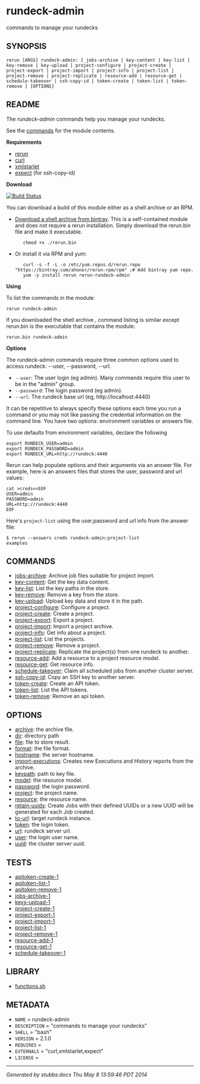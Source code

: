 # rundeck-admin

commands to manage your rundecks

## SYNOPSIS

    rerun [ARGS] rundeck-admin: [ jobs-archive | key-content | key-list | key-remove | key-upload | project-configure | project-create | project-export | project-import | project-info | project-list | project-remove | project-replicate | resource-add | resource-get | schedule-takeover | ssh-copy-id | token-create | token-list | token-remove ] [OPTIONS]

## README

The *rundeck-admin* commands help you manage your rundecks.

See the [commands](https://github.com/ahonor/rundeck-admin/tree/master/commands) for
the module contents.

**Requirements**

* [rerun](http://github.com/rerun/rerun)
* [curl](http://curl.haxx.se/docs/manpage.html)
* [xmlstarlet](http://xmlstar.sourceforge.net/)
* [expect](http://en.wikipedia.org/wiki/Expect) (for ssh-copy-id)

**Download**

[![Build Status](https://travis-ci.org/rerun-modules/rundeck-admin.png?branch=master)](https://travis-ci.org/rerun-modules/rundeck-admin)

You can download a build of this module either as a shell archive or an RPM.

* [Download a shell archive from bintray](http://dl.bintray.com/ahonor/rerun-modules/rundeck-admin). This is a self-contained module and does not require a rerun installation. Simply download the rerun.bin file and make it executable.
       
         chmod +x ./rerun.bin

* Or install it via RPM and yum:

         curl -s -f -L -o /etc/yum.repos.d/rerun.repo "https://bintray.com/ahonor/rerun-rpm/rpm" ;# Add bintray yum repo.
         yum -y install rerun rerun-rundeck-admin

**Using**

To list the commands in the module:

    rerun rundeck-admin

If you downloaded the shell archive , command listing is similar except rerun.bin is the
executable that contains the module:

    rerun.bin rundeck-admin

**Options**

The rundeck-admin commands require three common options used to access rundeck:
--user, --password, --url. 

* `--user`: The user login (eg admin). Many commands require this user to be in the "admin" group.
* `--password`: The login password (eg admin).
* `--url`: The rundeck base url (eg, http://localhost:4440)

It can be repetitive to always specify these options each time you run a command
or you may not like passing the credential information on the command line.
You have two options: environment variables or answers file.

To use defaults from environment variables, declare the following

    export RUNDECK_USER=admin
    export RUNDECK_PASSWORD=admin
    export RUNDECK_URL=http://rundeck:4440

Rerun can help populate options and their arguments via an answer file. For example,
here is an answers files that stores the user, password and url values:

    cat >creds<<EOF
    USER=admin
    PASSWORD=admin
    URL=http://rundeck:4440
    EOF

Here's `project-list` using the user,password and url info from the answer file:

    $ rerun --answers creds rundeck-admin:project-list
    examples

## COMMANDS

* [jobs-archive](commands/jobs-archive/index.html): Archive job files suitable for project import.
* [key-content](commands/key-content/index.html): Get the key data content.
* [key-list](commands/key-list/index.html): List the key paths in the store.
* [key-remove](commands/key-remove/index.html): Remove a key from the store.
* [key-upload](commands/key-upload/index.html): Upload key data and store it in the path.
* [project-configure](commands/project-configure/index.html): Configure a project.
* [project-create](commands/project-create/index.html): Create a project.
* [project-export](commands/project-export/index.html): Export a project.
* [project-import](commands/project-import/index.html): Import a project archive.
* [project-info](commands/project-info/index.html): Get info about a project.
* [project-list](commands/project-list/index.html): List the projects.
* [project-remove](commands/project-remove/index.html): Remove a project.
* [project-replicate](commands/project-replicate/index.html): Replicate the project(s) from one rundeck to another.
* [resource-add](commands/resource-add/index.html): Add a resource to a project resource model.
* [resource-get](commands/resource-get/index.html): Get resource info.
* [schedule-takeover](commands/schedule-takeover/index.html): Claim all scheduled jobs from another cluster server.
* [ssh-copy-id](commands/ssh-copy-id/index.html): Copy an SSH key to another server.
* [token-create](commands/token-create/index.html): Create an API token.
* [token-list](commands/token-list/index.html): List the API tokens.
* [token-remove](commands/token-remove/index.html): Remove an api token.

## OPTIONS

* [archive](options/archive/index.html): the archive file.
* [dir](options/dir/index.html): directory path
* [file](options/file/index.html): file to store result.
* [format](options/format/index.html): the file format.
* [hostname](options/hostname/index.html): the server hostname.
* [import-executions](options/import-executions/index.html): Creates new Executions and History reports from the archive.
* [keypath](options/keypath/index.html): path to key file.
* [model](options/model/index.html): the resource model.
* [password](options/password/index.html): the login password.
* [project](options/project/index.html): the project name.
* [resource](options/resource/index.html): the resource name.
* [retain-uuids](options/retain-uuids/index.html): Create Jobs with their defined UUIDs or a new UUID will be generated for each Job created.
* [to-url](options/to-url/index.html): target rundeck instance.
* [token](options/token/index.html): the login token.
* [url](options/url/index.html): rundeck server url.
* [user](options/user/index.html): the login user name.
* [uuid](options/uuid/index.html): the cluster server uuid.

## TESTS

* [apitoken-create-1](tests/apitoken-create-1.html)
* [apitoken-list-1](tests/apitoken-list-1.html)
* [apitoken-remove-1](tests/apitoken-remove-1.html)
* [jobs-archive-1](tests/jobs-archive-1.html)
* [keys-upload-1](tests/keys-upload-1.html)
* [project-create-1](tests/project-create-1.html)
* [project-export-1](tests/project-export-1.html)
* [project-import-1](tests/project-import-1.html)
* [project-list-1](tests/project-list-1.html)
* [project-remove-1](tests/project-remove-1.html)
* [resource-add-1](tests/resource-add-1.html)
* [resource-get-1](tests/resource-get-1.html)
* [schedule-takeover-1](tests/schedule-takeover-1.html)

## LIBRARY

* [functions.sh](lib/functions.html)

## METADATA

* `NAME` = rundeck-admin
* `DESCRIPTION` = "commands to manage your rundecks"
* `SHELL` = "bash"
* `VERSION` = 2.1.0
* `REQUIRES` = 
* `EXTERNALS` = "curl,xmlstarlet,expect"
* `LICENSE` = 

----

*Generated by stubbs:docs Thu May  8 13:59:46 PDT 2014*
